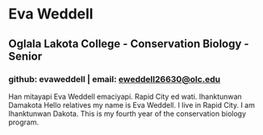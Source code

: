 # Eva Weddell 
## Oglala Lakota College - Conservation Biology - Senior 
### github: evaweddell | email: eweddell26630@olc.edu 
Han mitayapi Eva Weddell emaciyapi. Rapid City ed wati. Ihanktunwan Damakota
Hello relatives my name is Eva Weddell. I live in Rapid City. I am Ihanktunwan Dakota. 
This is my fourth year of the conservation biology program. 
